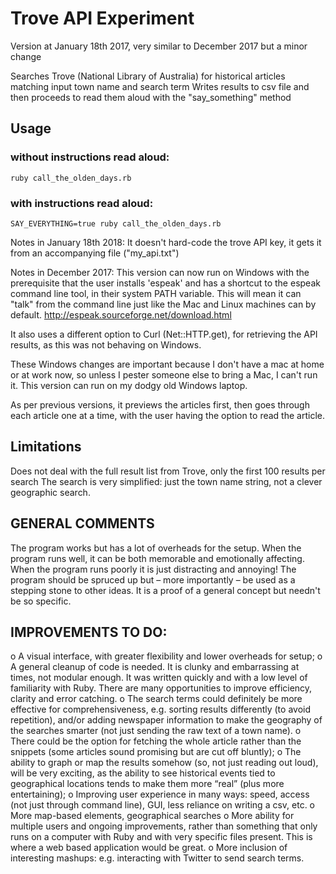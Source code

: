 # Trove API Experiment
Version at January 18th 2017, very similar to December 2017 but a minor change

Searches Trove (National Library of Australia) for historical articles matching input town name and search term
Writes results to csv file and then proceeds to read them aloud with the "say_something" method

## Usage
### without instructions read aloud:
```
ruby call_the_olden_days.rb
```
### with instructions read aloud:
```
SAY_EVERYTHING=true ruby call_the_olden_days.rb
```

Notes in January 18th 2018:
It doesn't hard-code the trove API key, it gets it from an accompanying file ("my_api.txt")

Notes in December 2017:
This version can now run on Windows with the prerequisite that the user installs 'espeak' and has
a shortcut to the espeak command line tool, in their system PATH variable. 
This will mean it can
"talk" from the command line just like the Mac and Linux machines can by default. 
http://espeak.sourceforge.net/download.html

It also uses a different option to Curl (Net::HTTP.get), for retrieving the API results, as this was not 
behaving on Windows. 

These Windows changes are important because I don't have a mac at home or at work now, so unless I
pester someone else to bring a Mac, I can't run it. This version can run on my dodgy old Windows laptop.

As per previous versions, it previews the articles first, then goes through each article one at a time, 
with the user having the option to read the article. 

## Limitations
Does not deal with the full result list from Trove, only the first 100 results per search
The search is very simplified: just the town name string, not a clever geographic search. 

## GENERAL COMMENTS
The program works but has a lot of overheads for the setup. 
When the program runs well, it can be both memorable and emotionally affecting. When the program runs poorly it is just distracting and annoying!
The program should be spruced up but – more importantly – be used as a stepping stone to other ideas. It is a proof of a general concept but needn't be so specific.

## IMPROVEMENTS TO DO:
o	A visual interface, with greater flexibility and lower overheads for setup;
o	A general cleanup of code is needed. It is clunky and embarrassing at times, not modular enough. It was written quickly and with a low level of familiarity with Ruby. There are many opportunities to improve efficiency, clarity and error catching. 
o	The search terms could definitely be more effective for comprehensiveness, e.g. sorting results differently (to avoid repetition), and/or adding newspaper information to make the geography of the searches smarter (not just sending the raw text of a town name). 
o	There could be the option for fetching the whole article rather than the snippets (some articles sound promising but are cut off bluntly);
o	The ability to graph or map the results somehow (so, not just reading out loud), will be very exciting, as the ability to see historical events tied to geographical locations tends to make them more “real” (plus more entertaining); 
o	Improving user experience in many ways: speed, access (not just through command line), GUI, less reliance on writing a csv, etc. 
o	More map-based elements, geographical searches
o	More ability for multiple users and ongoing improvements, rather than something that only runs on a computer with Ruby and with very specific files present. This is where a web based application would be great.
o	More inclusion of interesting mashups: e.g. interacting with Twitter to send search terms.
